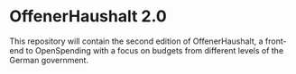OffenerHaushalt 2.0
===================

This repository will contain the second edition of OffenerHaushalt, a
front-end to OpenSpending with a focus on budgets from different levels
of the German government. 




